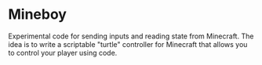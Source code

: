 
# Mineboy

Experimental code for sending inputs and reading state from Minecraft. The idea
is to write a scriptable "turtle" controller for Minecraft that allows you to
control your player using code.
